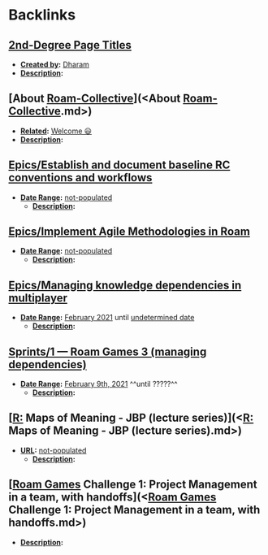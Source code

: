 
# Backlinks
## [2nd-Degree Page Titles](<2nd-Degree Page Titles.md>)
- **[Created by](<Created by.md>):** [Dharam](<Dharam.md>)
- **[Description](<Description.md>):**

## [About [Roam-Collective](<Roam-Collective.md>)](<About [Roam-Collective](<Roam-Collective.md>).md>)
- **[Related](<Related.md>):** [Welcome 😃](<Welcome 😃.md>)
- **[Description](<Description.md>):**

## [Epics/Establish and document baseline RC conventions and workflows](<Epics/Establish and document baseline RC conventions and workflows.md>)
- **[Date Range](<Date Range.md>):** [not-populated](<not-populated.md>)
    - **[Description](<Description.md>):**

## [Epics/Implement Agile Methodologies in Roam](<Epics/Implement Agile Methodologies in Roam.md>)
- **[Date Range](<Date Range.md>):** [not-populated](<not-populated.md>)
    - **[Description](<Description.md>):**

## [Epics/Managing knowledge dependencies in multiplayer](<Epics/Managing knowledge dependencies in multiplayer.md>)
- **[Date Range](<Date Range.md>):** [February 2021](<February 2021.md>) until [undetermined date](<undetermined date.md>)
    - **[Description](<Description.md>):**

## [Sprints/1 — Roam Games 3 (managing dependencies)](<Sprints/1 — Roam Games 3 (managing dependencies).md>)
- **[Date Range](<Date Range.md>):** [February 9th, 2021](<February 9th, 2021.md>) ^^until ?????^^
    - **[Description](<Description.md>):**

## [[R:](<[R:.md>) Maps of Meaning - JBP (lecture series)](<[R:](<R:.md>) Maps of Meaning - JBP (lecture series).md>)
- **[URL](<URL.md>):** [not-populated](<not-populated.md>)
    - **[Description](<Description.md>):**

## [[Roam Games](<[Roam Games.md>) Challenge 1: Project Management in a team, with handoffs](<[Roam Games](<Roam Games.md>) Challenge 1: Project Management in a team, with handoffs.md>)
- **[Description](<Description.md>):**

